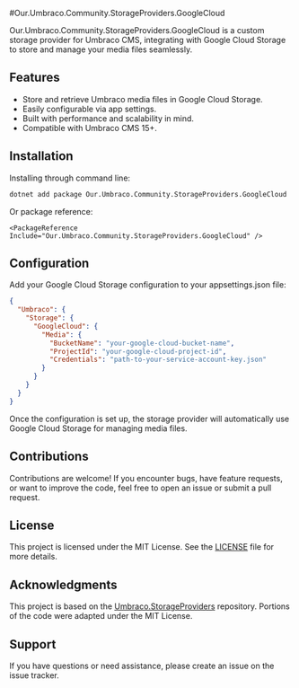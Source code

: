 #Our.Umbraco.Community.StorageProviders.GoogleCloud

Our.Umbraco.Community.StorageProviders.GoogleCloud is a custom storage provider for Umbraco CMS, integrating with Google Cloud Storage to store and manage your media files seamlessly.


## Features
 - Store and retrieve Umbraco media files in Google Cloud Storage.
 - Easily configurable via app settings.
 - Built with performance and scalability in mind.
 - Compatible with Umbraco CMS 15+.

## Installation

Installing through command line:

```bash
dotnet add package Our.Umbraco.Community.StorageProviders.GoogleCloud
```

Or package reference: 

```
<PackageReference Include="Our.Umbraco.Community.StorageProviders.GoogleCloud" />
```

## Configuration

Add your Google Cloud Storage configuration to your appsettings.json file:

```json
{
  "Umbraco": {
    "Storage": {
      "GoogleCloud": {
        "Media": {
          "BucketName": "your-google-cloud-bucket-name",
          "ProjectId": "your-google-cloud-project-id",
          "Credentials": "path-to-your-service-account-key.json"
        }
      }
    }
  }
}
```

Once the configuration is set up, the storage provider will automatically use Google Cloud Storage for managing media files.

## Contributions
Contributions are welcome! If you encounter bugs, have feature requests, or want to improve the code, feel free to open an issue or submit a pull request.

## License
This project is licensed under the MIT License. See the [LICENSE](LICENSE) file for more details.

## Acknowledgments
This project is based on the [Umbraco.StorageProviders](https://github.com/umbraco/Umbraco.StorageProviders/) repository. Portions of the code were adapted under the MIT License.

## Support
If you have questions or need assistance, please create an issue on the issue tracker.
